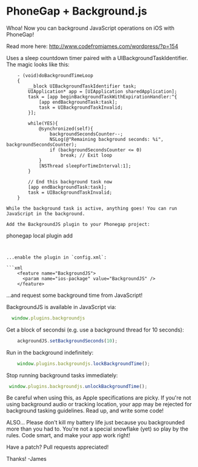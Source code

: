 PhoneGap + Background.js
=====================

Whoa! Now you can background JavaScript operations on iOS with PhoneGap!

Read more here: http://www.codefromjames.com/wordpress/?p=154

Uses a sleep countdown timer paired with a UIBackgroundTaskIdentifier. The magic looks like this:

```objc
	- (void)doBackgroundTimeLoop
	{
		__block UIBackgroundTaskIdentifier task;
		UIApplication* app = [UIApplication sharedApplication];
		task = [app beginBackgroundTaskWithExpirationHandler:^{
			[app endBackgroundTask:task];
			task = UIBackgroundTaskInvalid;
		}];

		while(YES){
			@synchronized(self){
				backgroundSecondsCounter--;
				NSLog(@"Remaining background seconds: %i", backgroundSecondsCounter);
				if (backgroundSecondsCounter <= 0)
					break; // Exit loop
			}
			[NSThread sleepForTimeInterval:1];
		}

		// End this background task now
		[app endBackgroundTask:task];
		task = UIBackgroundTaskInvalid;
	}

While the background task is active, anything goes! You can run JavaScript in the background.

Add the BackgroundJS plugin to your Phonegap project:

```
phonegap local plugin add <location of BackgroundJS git repository>
```


...enable the plugin in `config.xml`:

```xml
    <feature name="BackgroundJS">
      <param name="ios-package" value="BackgroundJS" />
    </feature>
```

...and request some background time from JavaScript!

BackgroundJS is available in JavaScript via:

```javascript
  window.plugins.backgroundjs
```


Get a block of secondsi (e.g. use a background thread for 10 seconds):
```js
	ackgroundJS.setBackgroundSeconds(10);
```
Run in the background indefinitely:

```js
	window.plugins.backgroundjs.lockBackgroundTime();
```

Stop running background tasks immediately:

```js
 window.plugins.backgroundjs.unlockBackgroundTime();
```

Be careful when using this, as Apple specifications are picky.
If you're not using background audio or tracking location, your app may be rejected for background tasking guidelines.
Read up, and write some code!

ALSO... Please don't kill my battery life just because you backgrounded more than you had to.
You're not a special snowflake (yet) so play by the rules. Code smart, and make your app work right!

Have a patch? Pull requests appreciated!

Thanks! -James
